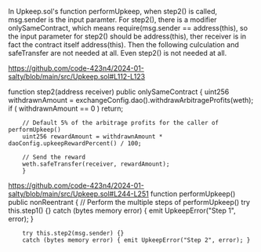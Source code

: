 In Upkeep.sol's function performUpkeep, when step2() is called, msg.sender is the input paramter. For step2(), there is a modifier onlySameContract, which means require(msg.sender == address(this), so the input parameter for step2() should be address(this), ther receiver is in fact the contract itself address(this). Then the following culculation and safeTransfer are not needed at all. Even step2() is not needed at all.

https://github.com/code-423n4/2024-01-salty/blob/main/src/Upkeep.sol#L112-L123

function step2(address receiver) public onlySameContract
		{
		uint256 withdrawnAmount = exchangeConfig.dao().withdrawArbitrageProfits(weth);
		if ( withdrawnAmount == 0 )
			return;

		// Default 5% of the arbitrage profits for the caller of performUpkeep()
		uint256 rewardAmount = withdrawnAmount * daoConfig.upkeepRewardPercent() / 100;

		// Send the reward
		weth.safeTransfer(receiver, rewardAmount);
		}


https://github.com/code-423n4/2024-01-salty/blob/main/src/Upkeep.sol#L244-L251
	function performUpkeep() public nonReentrant
		{
		// Perform the multiple steps of performUpkeep()
 		try this.step1() {}
		catch (bytes memory error) { emit UpkeepError("Step 1", error); }

 		try this.step2(msg.sender) {}
		catch (bytes memory error) { emit UpkeepError("Step 2", error); }